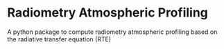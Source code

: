 # Radiometry Atmospheric Profiling
A python package to compute radiometry atmospheric profiling based on the radiative transfer equation (RTE) 
